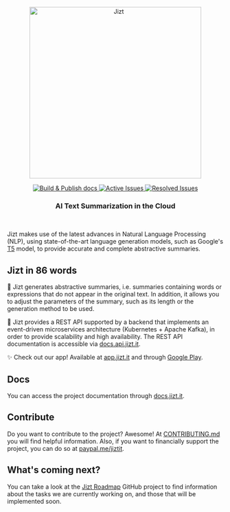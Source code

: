 <p align="center"><img width="400" src="https://github.com/dmlls/jizt/blob/main/img/readme/JIZT-logo.svg" alt="Jizt"></p>

<p align="center" display="inline-block">
  <a href="https://docs.jizt.it">
    <img src="https://github.com/jizt-it/jizt-backend/actions/workflows/build-docs.yml/badge.svg" alt="Build & Publish docs">
  </a>
  <a href="https://deepsource.io/gh/jizt-it/jizt-backend/?ref=repository-badge">
    <img src="https://deepsource.io/gh/jizt-it/jizt-backend.svg/?label=active+issues" alt="Active Issues">
  </a>
  <a href="https://deepsource.io/gh/jizt-it/jizt-backend/?ref=repository-badge">
    <img src="https://deepsource.io/gh/jizt-it/jizt-backend.svg/?label=resolved+issues" alt="Resolved Issues">
  </a>
</p>

<h3 align="center">AI Text Summarization in the Cloud</h3>
<br/>

Jizt makes use of the latest advances in Natural Language Processing (NLP), using state-of-the-art language generation models, such as Google's <a href="https://arxiv.org/abs/1910.10683">T5</a> model, to provide accurate and complete abstractive summaries.

## Jizt in 86 words

📄 Jizt generates abstractive summaries, i.e. summaries containing words or expressions that do not appear in the original text. In addition, it allows you to adjust the parameters of the summary, such as its length or the generation method to be used.

📡 Jizt provides a REST API supported by a backend that implements an event-driven microservices architecture (Kubernetes + Apache Kafka), in order to provide scalability and high availability. The REST API documentation is accessible via [docs.api.jizt.it](https://docs.api.jizt.it).

✨ Check out our app! Available at [app.jizt.it](https://app.jizt.it) and through [Google Play](https://play.google.com/store/apps/details?id=it.jizt.app).

## Docs

You can access the project documentation through [docs.jizt.it](https://docs.jizt.it).

## Contribute

Do you want to contribute to the project? Awesome! At [CONTRIBUTING.md](https://github.com/dmlls/jizt/blob/main/CONTRIBUTING.md) you will find helpful information. Also, if you want to financially support the project, you can do so at [paypal.me/jiztit](https://www.paypal.com/paypalme/jiztit).

## What's coming next?

You can take a look at the [Jizt Roadmap](https://github.com/orgs/jizt-it/projects/1) GitHub project to find information about the tasks we are currently working on, and those that will be implemented soon.
